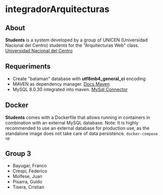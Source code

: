 # integradorArquitecturas

## About
**Students** is a system developed by a group of UNICEN (Universidad Nacional del Centro) students for the "Arquitecturas Web" class.
[Universidad Nacional del Centro](https://exa.unicen.edu.ar/)

## Requeriments
- Create "bataman" database with **utf8mb4_general_ci** encoding
- MAVEN as dependency manager. [Docs Maven](https://maven.apache.org/)
- MySQL 8.0.30 integrated into maven. [MySql Connector](https://mvnrepository.com/artifact/mysql/mysql-connector-java/8.0.30)

## Docker 
**Students** comes with a Dockerfile that allows running in containers in combination with an external MySQL database. Note: It is highly recommended to use an external database for production use, as the standalone image does not take care of data persistence.
`docker-compose up`

## Group 3
- Bayugar, Franco
- Crespi, Federico
- Molfese, Juan
- Pisarra, Guido
- Tisera, Cristian
